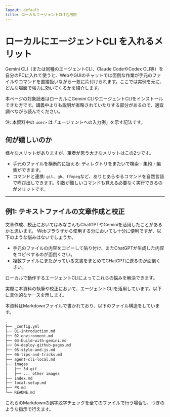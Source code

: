 ```yaml
---
layout: default
title: ローカルエージェントCLI活用術
---
```


# ローカルにエージェントCLI を入れるメリット

Gemini CLI（または同種のエージェントCLI、Claude CodeやCodex CLI等）を自分のPCに入れて使うと、WebやGUIのチャットでは面倒な作業が手元のファイルやコマンドを直接扱いながら一気に片付けられます。ここでは実例を元に、どんな場面で強力に効いてくるかを紹介します。

本ページの対象読者はローカルにGemini CLIやエージェントCLIをインストールできた方です。講義中よりも説明が省略されていたりする部分があるので、適宜調べながら読んでください。

注: 本資料中の `user>` は「エージェントへの入力例」を示す記法です。

## 何が嬉しいのか

様々なメリットがありますが、筆者が思う大きなメリットはこの2つです。

- 手元のファイルを横断的に扱える: ディレクトリをまたいで検索・集約・編集ができます。
- コマンドと連携: `git`、`gh`、`ffmpeg`など、ありとあらゆるコマンドを自然言語で呼び出しできます。引数が難しいコマンドも覚える必要なく実行できるのがメリットです。

---

## 例1: テキストファイルの文章作成と校正

文章作成、校正においてはみなさんもChatGPTやGeminiを活用したことがあるかと思います。
Webブラウザから使用する分においても十分に便利ですが、以下のような悩みはないでしょうか。

- 手元のファイルの内容をコピーして貼り付け、またChatGPTが生成した内容をコピペするのが面倒くさい。
- 複数ファイルにまたがっている文書をまとめてCHatGPTに送るのが面倒くさい。

ローカルで動作するエージェントCLIによってこれらの悩みを解決できます。

実際に本資料の執筆や校正において、エージェントCLIを活用しています。以下に具体的なケースを示します。

本資料はMarkdownファイルで書かれており、以下のファイル構造をしています。

```bash
.
├── _config.yml
├── 01-introduction.md
├── 02-environment.md
├── 03-build-with-gemini.md
├── 04-deploy-github-pages.md
├── 05-style-and-js.md
├── 06-tips-and-tricks.md
├── agent-cli-local.md
├── images
│   ├── 3d.gif
│   ├── ... other images
├── index.md
├── local-setup.md
├── PR.md
└── README.md
```

これらのMarkdownの誤字脱字チェックを全てのファイルで行う場合も、つぎのような指示で行えます。
